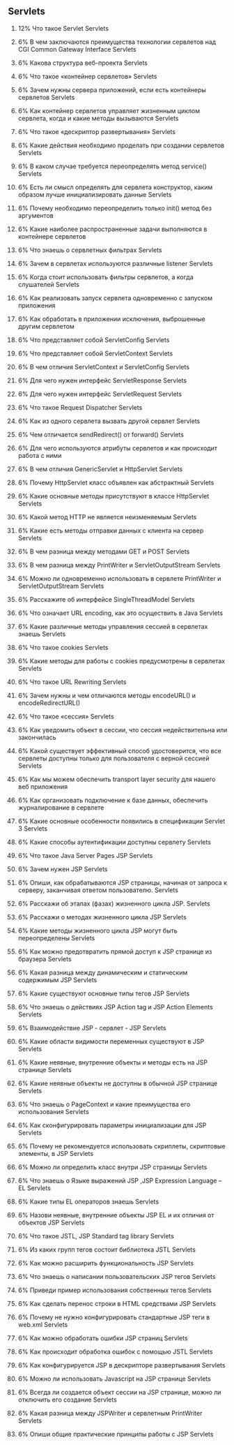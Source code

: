 
## Servlets

1. 12% Что такое Servlet Servlets
2. 6% В чем заключаются преимущества технологии сервлетов над CGI Common Gateway
   Interface Servlets
3. 6% Какова структура веб-проекта Servlets
4. 6% Что такое «контейнер сервлетов» Servlets
5. 6% Зачем нужны сервера приложений, если есть контейнеры сервлетов Servlets
6. 6% Как контейнер сервлетов управляет жизненным циклом сервлета, когда и какие
   методы вызываются Servlets
7. 6% Что такое «дескриптор развертывания» Servlets
8. 6% Какие действия необходимо проделать при создании сервлетов Servlets
9. 6% В каком случае требуется переопределять метод service()    Servlets
10. 6% Есть ли смысл определять для сервлета конструктор, каким образом лучше
    инициализировать данные Servlets
11. 6% Почему необходимо переопределить только init() метод без аргументов
12. 6% Какие наиболее распространенные задачи выполняются в контейнере сервлетов
13. 6% Что знаешь о сервлетных фильтрах Servlets
14. 6% Зачем в сервлетах используются различные listener Servlets
15. 6% Когда стоит использовать фильтры сервлетов, а когда слушателей Servlets
16. 6% Как реализовать запуск сервлета одновременно с запуском приложения
17. 6% Как обработать в приложении исключения, выброшенные другим сервлетом
18. 6% Что представляет собой ServletConfig Servlets
19. 6% Что представляет собой ServletContext Servlets
20. 6% В чем отличия ServletContext и ServletConfig Servlets
21. 6% Для чего нужен интерфейс ServletResponse Servlets
22. 6% Для чего нужен интерфейс ServletRequest Servlets
23. 6% Что такое Request Dispatcher Servlets
24. 6% Как из одного сервлета вызвать другой сервлет Servlets
25. 6% Чем отличается sendRedirect() от forward()    Servlets
26. 6% Для чего используются атрибуты сервлетов и как происходит работа с ними
27. 6% В чем отличия GenericServlet и HttpServlet Servlets
28. 6% Почему HttpServlet класс объявлен как абстрактный Servlets
29. 6% Какие основные методы присутствуют в классе HttpServlet Servlets
30. 6% Какой метод HTTP не является неизменяемым Servlets
31. 6% Какие есть методы отправки данных с клиента на сервер Servlets
32. 6% В чем разница между методами GET и POST Servlets
33. 6% В чем разница между PrintWriter и ServletOutputStream Servlets
34. 6% Можно ли одновременно использовать в сервлете PrintWriter и
    ServletOutputStream Servlets
35. 6% Расскажите об интерфейсе SingleThreadModel Servlets
36. 6% Что означает URL encoding, как это осуществить в Java Servlets
37. 6% Какие различные методы управления сессией в сервлетах знаешь Servlets

38. 6% Что такое cookies Servlets

39. 6% Какие методы для работы с cookies предусмотрены в сервлетах Servlets

40. 6% Что такое URL Rewriting Servlets

41. 6% Зачем нужны и чем отличаются методы encodeURL() и encodeRedirectURL()
42. 6% Что такое «сессия» Servlets
43. 6% Как уведомить объект в сессии, что сессия недействительна или закончилась
44. 6% Какой существует эффективный способ удостоверится, что все сервлеты
    доступны только для пользователя с верной сессией Servlets

45. 6% Как мы можем обеспечить transport layer security для нашего веб
    приложения
    
46. 6% Как организовать подключение к базе данных, обеспечить журналирование в сервлете

47. 6% Какие основные особенности появились в спецификации Servlet 3 Servlets
48. 6% Какие способы аутентификации доступны сервлету Servlets
49. 6% Что такое Java Server Pages JSP Servlets
50. 6% Зачем нужен JSP Servlets
51. 6% Опиши, как обрабатываются JSP страницы, начиная от запроса к серверу,
    заканчивая ответом пользователю. Servlets
52. 6% Расскажи об этапах (фазах) жизненного цикла JSP. Servlets
53. 6% Расскажи о методах жизненного цикла JSP Servlets
54. 6% Какие методы жизненного цикла JSP могут быть переопределены Servlets
55. 6% Как можно предотвратить прямой доступ к JSP странице из браузера Servlets
56. 6% Какая разница между динамическим и статическим содержимым JSP Servlets
57. 6% Какие существуют основные типы тегов JSP Servlets
58. 6% Что знаешь о действиях JSP Action tag и JSP Action Elements Servlets
59. 6% Взаимодействие JSP - сервлет - JSP Servlets
60. 6% Какие области видимости переменных существуют в JSP Servlets
61. 6% Какие неявные, внутренние объекты и методы есть на JSP странице Servlets
62. 6% Какие неявные объекты не доступны в обычной JSP странице Servlets
63. 6% Что знаешь о PageContext и какие преимущества его использования Servlets
64. 6% Как сконфигурировать параметры инициализации для JSP Servlets
65. 6% Почему не рекомендуется использовать скриплеты, скриптовые элементы, в
    JSP
    Servlets

66. 6% Можно ли определить класс внутри JSP страницы Servlets

67. 6% Что знаешь о Языке выражений JSP ,JSP Expression Language – EL Servlets

68. 6% Какие типы EL операторов знаешь Servlets

69. 6% Назови неявные, внутренние объекты JSP EL и их отличия от объектов JSP
    Servlets

70. 6% Что такое JSTL, JSP Standard tag library Servlets

71. 6% Из каких групп тегов состоит библиотека JSTL Servlets

72. 6% Как можно расширить функциональность JSP Servlets

73. 6% Что знаешь о написании пользовательских JSP тегов Servlets

74. 6% Приведи пример использования собственных тегов Servlets

75. 6% Как сделать перенос строки в HTML средствами JSP Servlets

76. 6% Почему не нужно конфигурировать стандартные JSP теги в web.xml Servlets

77. 6% Как можно обработать ошибки JSP страниц Servlets

78. 6% Как происходит обработка ошибок с помощью JSTL Servlets

79. 6% Как конфигурируется JSP в дескрипторе развертывания Servlets

80. 6% Можно ли использовать Javascript на JSP странице Servlets

81. 6% Всегда ли создается объект сессии на JSP странице, можно ли отключить его
    создание Servlets

82. 6% Какая разница между JSPWriter и сервлетным PrintWriter Servlets

83. 6% Опиши общие практические принципы работы с JSP Servlets
